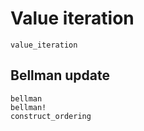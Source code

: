 # Value iteration

```@docs
value_iteration
```

## Bellman update

```@docs
bellman
bellman!
construct_ordering
```